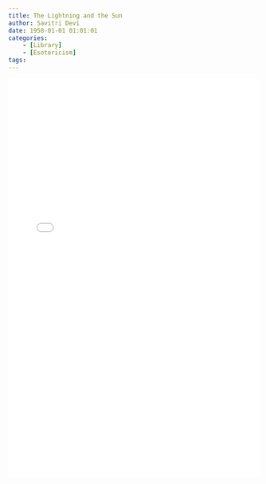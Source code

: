 ```yaml
---
title: The Lightning and the Sun
author: Savitri Devi
date: 1958-01-01 01:01:01
categories:
	- [Library]
	- [Esotericism]
tags:
---
```


<div>
  <iframe src="/PDFjs/web/viewer.html?file=../../1958/01/01/The-Lightning-and-the-Sun/The Lightning and the Sun - Savitri Devi.pdf" width="100%" height="800px" frameborder="0"></iframe>
</div>